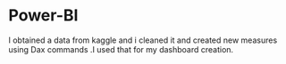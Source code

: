 # Power-BI
 I obtained a  data from  kaggle  and  i cleaned it  and  created  new measures  using  Dax commands .I used that  for my dashboard  creation.
